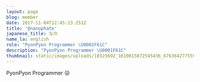 ```yaml
---
layout: page
blog: member
date: 2017-11-04T12:45:13.251Z
title: '@nanophate'
japanese_title: なの
name_la: english
role: "PyonPyon Programmer \U0001F61C"
description: "PyonPyon Programmer \U0001F61C"
thumbnail: static/images/uploads/10325692_1610015872545436_6763642775598242395_n-1.jpg
---
```

PyonPyon Programmer 😜
